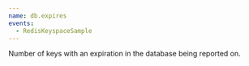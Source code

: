 ```yaml
---
name: db.expires
events:
  - RedisKeyspaceSample
---
```


Number of keys with an expiration in the database being reported on.